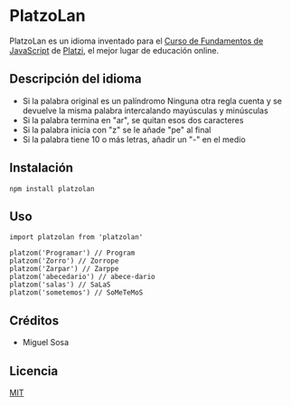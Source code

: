 # PlatzoLan

PlatzoLan es un idioma inventado para el [Curso de Fundamentos de JavaScript](https://platzi.com/js) de [Platzi](https://platzi.com), el mejor lugar de educación online.

## Descripción del idioma

- Si la palabra original es un palíndromo
  Ninguna otra regla cuenta y se devuelve la misma palabra intercalando mayúsculas y minúsculas
- Si la palabra termina en "ar", se quitan esos dos caracteres
- Si la palabra inicia con "z" se le añade "pe" al final
- Si la palabra tiene 10 o más letras, añadir un "-" en el medio

## Instalación

```
npm install platzolan
```

## Uso

```
import platzolan from 'platzolan'

platzom('Programar') // Program
platzom('Zorro') // Zorrope
platzom('Zarpar') // Zarppe
platzom('abecedario') // abece-dario
platzom('salas') // SaLaS
platzom('sometemos') // SoMeTeMoS
```

## Créditos

- Miguel Sosa

## Licencia

[MIT](https://opensource.org/licenses/MIT)